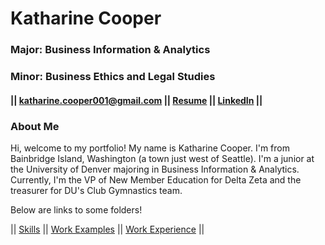 # Katharine Cooper
### Major: Business Information & Analytics
### Minor: Business Ethics and Legal Studies
#### || katharine.cooper001@gmail.com || [Resume](Cooper_Resume_.pdf) || [LinkedIn](https://www.linkedin.com/in/katharine-cooper/) ||
### About Me
Hi, welcome to my portfolio! My name is Katharine Cooper. I'm from Bainbridge Island, Washington (a town just west of Seattle). I'm a junior at the University of Denver majoring in Business Information & Analytics. Currently, I'm the VP of New Member Education for Delta Zeta and the treasurer for DU's Club Gymnastics team.

Below are links to some folders!

|| [Skills](Skills/Skills.md) || [Work Examples](WorkExamples/WorkExamples.md) || [Work Experience](WorkExperience/WorkExperience) || 
<!--
**katicooper/KatiCooper** is a ✨ _special_ ✨ repository because its `README.md` (this file) appears on your GitHub profile.

Here are some ideas to get you started:

- 🔭 I’m currently working on ...
- 🌱 I’m currently learning ...
- 👯 I’m looking to collaborate on ...
- 🤔 I’m looking for help with ...
- 💬 Ask me about ...
- 📫 How to reach me: ...
- 😄 Pronouns: ...
- ⚡ Fun fact: ...
-->
